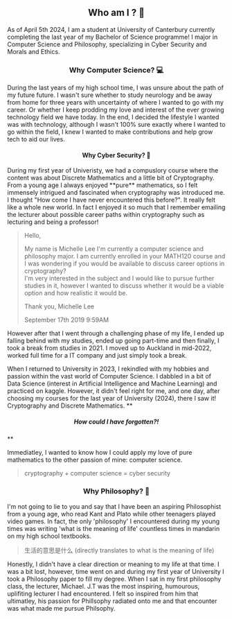  <h2 style="text-align: center;"> Who am I ? 🍰</h2> 
As of April 5th 2024, I am a student at University of Canterbury currently completing the last year of my Bachelor of Science programme!
I major in Computer Science and Philosophy, specializing in Cyber Security and Morals and Ethics.

 <h3 style="text-align: center;"> Why Computer Science? 💻</h3> 
During the last years of my high school time, I was unsure about the path of my future future. I wasn't sure whether to study neurology and be away from home for three years with uncertainty of where I wanted to go with my career.
Or whether I keep prodding my love and interest of the ever growing technology field we have today. In the end, I decided the lifestyle I wanted was with technology, although I wasn't 100% sure exactly where I wanted to go within the field, I knew I wanted to make contributions and help grow tech to aid our lives. 

<h4 style="text-align: center;"> Why Cyber Security? 🤖</h4> 
During my first year of Univeristy, we had a compuslory course where the content was about Discrete Mathematics and a little bit of Cryptography. From a young age I always enjoyed **pure** mathematics, so I felt immensely intrigued and fascinated when cryptography was introduced me. I thought "How come I have never encountered this before?". It really felt like a whole new world. In fact I enjoyed it so much that I remember emailing the lecturer about possible career paths within cryptography such as lecturing and being a professor! 

> Hello, 
> 
> My name is Michelle Lee I'm currently a computer science and philosophy major. I am currently enrolled in your MATH120 course and I was wondering if you would be available to discuss career options in cryptography?\
> I'm very interested in the subject and I would like to pursue further studies in it, however I wanted to discuss whether it would be a viable option and how realistic it would be.
>
> Thank you,
> Michelle Lee
>
>  September 17th 2019 9:59AM

However after that I went through a challenging phase of my life, I ended up falling behind with my studies, ended up going part-time and then finally, I took a break from studies in 2021. I moved up to Auckland in mid-2022, worked full time for a IT company and just simply took a break. 

When I returned to University in 2023, I rekindled with my hobbies and passion within the vast world of Computer Science. I dabbled in a bit of Data Science (interest in Artificial Intelligence and Machine Learning) and practiced on kaggle. However, it didn't feel right for me, and one day, after choosing my courses for the last year of University (2024), there I saw it! Cryptography and Discrete Mathematics. 
** <h5 style="text-align: center;"> How could I have forgotten?!</h5>**

Immediatley, I wanted to know how I could apply my love of pure mathematics to the other passion of mine: computer science. 

> cryptography + computer science = cyber security


<h3 style="text-align: center;"> Why Philosophy? 🤔 </h3> 
I'm not going to lie to you and say that I have been an aspiring Philosophist from a young age, who read Kant and Plato while other teenagers played video games.
In fact, the only 'philosophy' I encountered during my young times was writing 'what is the meaning of life' countless times in mandarin on my high school textbooks. 

> 生活的意思是什么
> (directly translates to what is the meaning of life)

Honestly, I didn't have a clear direction or meaning to my life at that time. I was a bit lost, however, time went on and during my first year of University I took a Philosophy paper to fill my degree.
When I sat in my first philosophy class, the lecturer, Michael. J.T was the most inspiring, humourous, uplifiting lecturer I had encountered. I felt so inspired from him that ultimatley, his passion for Phillsophy radiated onto me and that encounter was what made me pursue Philsophy. 
